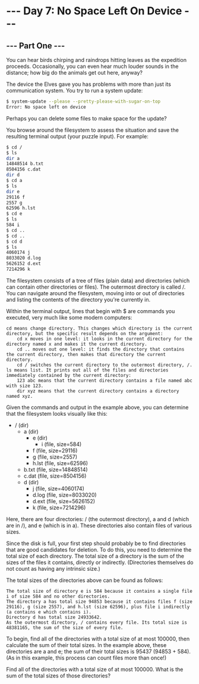 # --- Day 7: No Space Left On Device ---

## --- Part One ---

You can hear birds chirping and raindrops hitting leaves as the expedition proceeds. Occasionally, you can even hear much louder sounds in the distance; how big do the animals get out here, anyway?

The device the Elves gave you has problems with more than just its communication system. You try to run a system update:

```sh
$ system-update --please --pretty-please-with-sugar-on-top
Error: No space left on device
```

Perhaps you can delete some files to make space for the update?

You browse around the filesystem to assess the situation and save the resulting terminal output (your puzzle input). For example:

```sh
$ cd /
$ ls
dir a
14848514 b.txt
8504156 c.dat
dir d
$ cd a
$ ls
dir e
29116 f
2557 g
62596 h.lst
$ cd e
$ ls
584 i
$ cd ..
$ cd ..
$ cd d
$ ls
4060174 j
8033020 d.log
5626152 d.ext
7214296 k
```

The filesystem consists of a tree of files (plain data) and directories (which can contain other directories or files). The outermost directory is called /. You can navigate around the filesystem, moving into or out of directories and listing the contents of the directory you're currently in.

Within the terminal output, lines that begin with $ are commands you executed, very much like some modern computers:

```
cd means change directory. This changes which directory is the current directory, but the specific result depends on the argument:
    cd x moves in one level: it looks in the current directory for the directory named x and makes it the current directory.
    cd .. moves out one level: it finds the directory that contains the current directory, then makes that directory the current directory.
    cd / switches the current directory to the outermost directory, /.
ls means list. It prints out all of the files and directories immediately contained by the current directory:
    123 abc means that the current directory contains a file named abc with size 123.
    dir xyz means that the current directory contains a directory named xyz.
```

Given the commands and output in the example above, you can determine that the filesystem looks visually like this:

- / (dir)
  - a (dir)
    - e (dir)
      - i (file, size=584)
    - f (file, size=29116)
    - g (file, size=2557)
    - h.lst (file, size=62596)
  - b.txt (file, size=14848514)
  - c.dat (file, size=8504156)
  - d (dir)
    - j (file, size=4060174)
    - d.log (file, size=8033020)
    - d.ext (file, size=5626152)
    - k (file, size=7214296)

Here, there are four directories: / (the outermost directory), a and d (which are in /), and e (which is in a). These directories also contain files of various sizes.

Since the disk is full, your first step should probably be to find directories that are good candidates for deletion. To do this, you need to determine the total size of each directory. The total size of a directory is the sum of the sizes of the files it contains, directly or indirectly. (Directories themselves do not count as having any intrinsic size.)

The total sizes of the directories above can be found as follows:

```
The total size of directory e is 584 because it contains a single file i of size 584 and no other directories.
The directory a has total size 94853 because it contains files f (size 29116), g (size 2557), and h.lst (size 62596), plus file i indirectly (a contains e which contains i).
Directory d has total size 24933642.
As the outermost directory, / contains every file. Its total size is 48381165, the sum of the size of every file.
```

To begin, find all of the directories with a total size of at most 100000, then calculate the sum of their total sizes. In the example above, these directories are a and e; the sum of their total sizes is 95437 (94853 + 584). (As in this example, this process can count files more than once!)

Find all of the directories with a total size of at most 100000. What is the sum of the total sizes of those directories?
